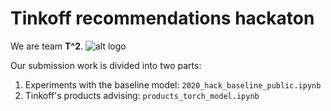 # Tinkoff recommendations hackaton

We are team **T^2**.
![alt logo](t2_logo.png)

Our submission work is divided into two parts:
1. Experiments with the baseline model: `2020_hack_baseline_public.ipynb`
2. Tinkoff's products advising: `products_torch_model.ipynb`
